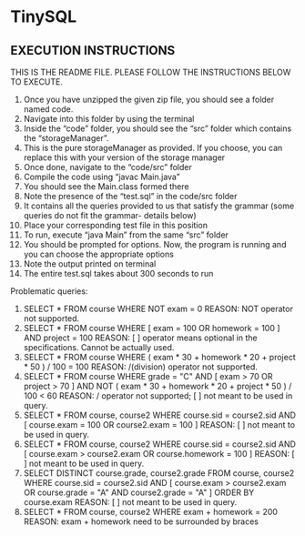 # TinySQL

## EXECUTION INSTRUCTIONS 
THIS IS THE README FILE. PLEASE FOLLOW THE INSTRUCTIONS BELOW TO EXECUTE.
1. Once you have unzipped the given zip file, you should see a folder named code.
2. Navigate into this folder by using the terminal
3. Inside the “code” folder, you should see the “src” folder which contains the “storageManager”.
4. This is the pure storageManager as provided. If you choose, you can replace this with your version of the storage manager
5. Once done, navigate to the “code/src” folder
6. Compile the code using “javac Main.java”
7. You should see the Main.class formed there
8. Note the presence of the “test.sql” in the code/src folder
9. It contains all the queries provided to us that satisfy the grammar (some queries do not fit the grammar- details below)
10. Place your corresponding test file in this position
11. To run, execute “java Main” from the same “src” folder
12. You should be prompted for options. Now, the program is running and you can choose the appropriate options
13. Note the output printed on terminal
14. The entire test.sql takes about 300 seconds to run

Problematic queries:
1. SELECT * FROM course WHERE NOT exam = 0
REASON: NOT operator not supported.
2. SELECT * FROM course WHERE [ exam = 100 OR homework = 100 ] AND project = 100
REASON: [ ] operator means optional in the specifications. Cannot be actually used.
3. SELECT * FROM course WHERE ( exam * 30 + homework * 20 + project * 50 ) / 100 = 100
REASON: /(division) operator not supported.
4. SELECT * FROM course WHERE grade = "C" AND [ exam > 70 OR project > 70 ] AND NOT ( exam * 30 + homework * 20 + project * 50 ) / 100 < 60
REASON: / operator not supported; [ ] not meant to be used in query.
5. SELECT * FROM course, course2 WHERE course.sid = course2.sid AND [ course.exam = 100 OR course2.exam = 100 ]
REASON: [ ] not meant to be used in query.
6. SELECT * FROM course, course2 WHERE course.sid = course2.sid AND [ course.exam > course2.exam OR course.homework = 100 ]
REASON: [ ] not meant to be used in query.
7. SELECT DISTINCT course.grade, course2.grade FROM course, course2 WHERE course.sid = course2.sid AND [ course.exam > course2.exam OR course.grade = "A" AND course2.grade = "A" ] ORDER BY course.exam
REASON: [ ] not meant to be used in query.
8. SELECT * FROM course, course2 WHERE exam + homework = 200
REASON: exam + homework need to be surrounded by braces
